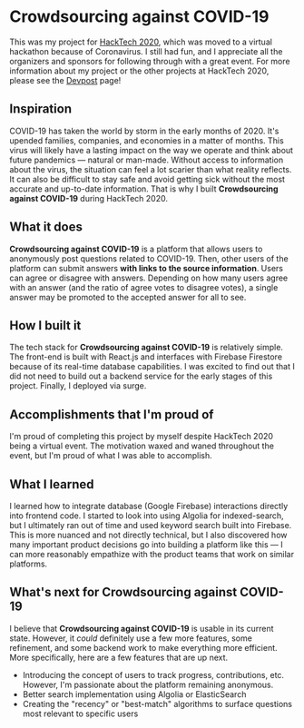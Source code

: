 # Crowdsourcing against COVID-19

This was my project for [HackTech 2020](https://hacktech.io/), which was moved to a virtual hackathon because of Coronavirus. I still had fun, and I appreciate all the organizers and sponsors for following through with a great event. For more information about my project or the other projects at HackTech 2020, please see the [Devpost](https://devpost.com/software/crowdsourcing-against-covid-19) page!

## Inspiration
COVID-19 has taken the world by storm in the early months of 2020. It's upended families, companies, and economies in a matter of months. This virus will likely have a lasting impact on the way we operate and think about future pandemics — natural or man-made. Without access to information about the virus, the situation can feel a lot scarier than what reality reflects. It can also be difficult to stay safe and avoid getting sick without the most accurate and up-to-date information. That is why I built **Crowdsourcing against COVID-19** during HackTech 2020. 

## What it does
**Crowdsourcing against COVID-19** is a platform that allows users to anonymously post questions related to COVID-19. Then, other users of the platform can submit answers **with links to the source information**. Users can agree or disagree with answers. Depending on how many users agree with an answer (and the ratio of agree votes to disagree votes), a single answer may be promoted to the accepted answer for all to see.

## How I built it
The tech stack for **Crowdsourcing against COVID-19** is relatively simple. The front-end is built with React.js and interfaces with Firebase Firestore because of its real-time database capabilities. I was excited to find out that I did not need to build out a backend service for the early stages of this project. Finally, I deployed via surge.

## Accomplishments that I'm proud of
I'm proud of completing this project by myself despite HackTech 2020 being a virtual event. The motivation waxed and waned throughout the event, but I'm proud of what I was able to accomplish.

## What I learned
I learned how to integrate database (Google Firebase) interactions directly into frontend code. I started to look into using Algolia for indexed-search, but I ultimately ran out of time and used keyword search built into Firebase. This is more nuanced and not directly technical, but I also discovered how many important product decisions go into building a platform like this — I can more reasonably empathize with the product teams that work on similar platforms. 

## What's next for Crowdsourcing against COVID-19
I believe that **Crowdsourcing against COVID-19** is usable in its current state. However, it _could_ definitely use a few more features, some refinement, and some backend work to make everything more efficient. More specifically, here are a few features that are up next.

- Introducing the concept of users to track progress, contributions, etc. However, I'm passionate about the platform remaining anonymous.
- Better search implementation using Algolia or ElasticSearch
- Creating the "recency" or "best-match" algorithms to surface questions most relevant to specific users
